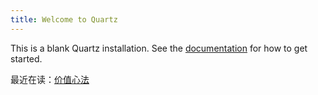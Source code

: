 ```yaml
---
title: Welcome to Quartz
---
```


This is a blank Quartz installation.
See the [documentation](https://quartz.jzhao.xyz) for how to get started.

最近在读：[价值心法](基础/价值心法/笔记.md)

